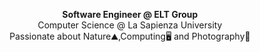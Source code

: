 <p align="center">
<b>Software Engineer @ ELT Group</b>
<br>
Computer Science @ La Sapienza University
<br>
Passionate about Nature⛰️,Computing🖥️ and Photography📸
</p>
